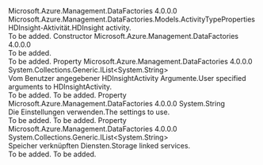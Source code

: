 <Type Name="HDInsightActivityBase" FullName="Microsoft.Azure.Management.DataFactories.Models.HDInsightActivityBase">
  <TypeSignature Language="C#" Value="public abstract class HDInsightActivityBase : Microsoft.Azure.Management.DataFactories.Models.ActivityTypeProperties" />
  <TypeSignature Language="ILAsm" Value=".class public auto ansi abstract beforefieldinit HDInsightActivityBase extends Microsoft.Azure.Management.DataFactories.Models.ActivityTypeProperties" />
  <TypeSignature Language="DocId" Value="T:Microsoft.Azure.Management.DataFactories.Models.HDInsightActivityBase" />
  <TypeSignature Language="VB.NET" Value="Public MustInherit Class HDInsightActivityBase&#xA;Inherits ActivityTypeProperties" />
  <TypeSignature Language="F#" Value="type HDInsightActivityBase = class&#xA;    inherit ActivityTypeProperties" />
  <AssemblyInfo>
    <AssemblyName>Microsoft.Azure.Management.DataFactories</AssemblyName>
    <AssemblyVersion>4.0.0.0</AssemblyVersion>
  </AssemblyInfo>
  <Base>
    <BaseTypeName>Microsoft.Azure.Management.DataFactories.Models.ActivityTypeProperties</BaseTypeName>
  </Base>
  <Interfaces />
  <Docs>
    <summary>
            <span data-ttu-id="13a0a-101">HDInsight-Aktivität.</span><span class="sxs-lookup"><span data-stu-id="13a0a-101">HDInsight activity.</span></span>
            </summary>
    <remarks>To be added.</remarks>
  </Docs>
  <Members>
    <Member MemberName=".ctor">
      <MemberSignature Language="C#" Value="protected HDInsightActivityBase ();" />
      <MemberSignature Language="ILAsm" Value=".method familyhidebysig specialname rtspecialname instance void .ctor() cil managed" />
      <MemberSignature Language="DocId" Value="M:Microsoft.Azure.Management.DataFactories.Models.HDInsightActivityBase.#ctor" />
      <MemberSignature Language="VB.NET" Value="Protected Sub New ()" />
      <MemberType>Constructor</MemberType>
      <AssemblyInfo>
        <AssemblyName>Microsoft.Azure.Management.DataFactories</AssemblyName>
        <AssemblyVersion>4.0.0.0</AssemblyVersion>
      </AssemblyInfo>
      <Parameters />
      <Docs>
        <summary>To be added.</summary>
        <remarks>To be added.</remarks>
      </Docs>
    </Member>
    <Member MemberName="Arguments">
      <MemberSignature Language="C#" Value="public System.Collections.Generic.IList&lt;string&gt; Arguments { get; set; }" />
      <MemberSignature Language="ILAsm" Value=".property instance class System.Collections.Generic.IList`1&lt;string&gt; Arguments" />
      <MemberSignature Language="DocId" Value="P:Microsoft.Azure.Management.DataFactories.Models.HDInsightActivityBase.Arguments" />
      <MemberSignature Language="VB.NET" Value="Public Property Arguments As IList(Of String)" />
      <MemberSignature Language="F#" Value="member this.Arguments : System.Collections.Generic.IList&lt;string&gt; with get, set" Usage="Microsoft.Azure.Management.DataFactories.Models.HDInsightActivityBase.Arguments" />
      <MemberType>Property</MemberType>
      <AssemblyInfo>
        <AssemblyName>Microsoft.Azure.Management.DataFactories</AssemblyName>
        <AssemblyVersion>4.0.0.0</AssemblyVersion>
      </AssemblyInfo>
      <ReturnValue>
        <ReturnType>System.Collections.Generic.IList&lt;System.String&gt;</ReturnType>
      </ReturnValue>
      <Docs>
        <summary>
            <span data-ttu-id="13a0a-102">Vom Benutzer angegebener HDInsightActivity Argumente.</span><span class="sxs-lookup"><span data-stu-id="13a0a-102">User specified arguments to HDInsightActivity.</span></span>
            </summary>
        <value>To be added.</value>
        <remarks>To be added.</remarks>
      </Docs>
    </Member>
    <Member MemberName="GetDebugInfo">
      <MemberSignature Language="C#" Value="public string GetDebugInfo { get; set; }" />
      <MemberSignature Language="ILAsm" Value=".property instance string GetDebugInfo" />
      <MemberSignature Language="DocId" Value="P:Microsoft.Azure.Management.DataFactories.Models.HDInsightActivityBase.GetDebugInfo" />
      <MemberSignature Language="VB.NET" Value="Public Property GetDebugInfo As String" />
      <MemberSignature Language="F#" Value="member this.GetDebugInfo : string with get, set" Usage="Microsoft.Azure.Management.DataFactories.Models.HDInsightActivityBase.GetDebugInfo" />
      <MemberType>Property</MemberType>
      <AssemblyInfo>
        <AssemblyName>Microsoft.Azure.Management.DataFactories</AssemblyName>
        <AssemblyVersion>4.0.0.0</AssemblyVersion>
      </AssemblyInfo>
      <ReturnValue>
        <ReturnType>System.String</ReturnType>
      </ReturnValue>
      <Docs>
        <summary>
            <span data-ttu-id="13a0a-103">Die <see cref="T:Microsoft.Azure.Management.DataFactories.Models.HDInsightActivityDebugInfoOption" /> Einstellungen verwenden.</span><span class="sxs-lookup"><span data-stu-id="13a0a-103">The <see cref="T:Microsoft.Azure.Management.DataFactories.Models.HDInsightActivityDebugInfoOption" /> settings to use.</span></span>
            </summary>
        <value>To be added.</value>
        <remarks>To be added.</remarks>
      </Docs>
    </Member>
    <Member MemberName="StorageLinkedServices">
      <MemberSignature Language="C#" Value="public System.Collections.Generic.IList&lt;string&gt; StorageLinkedServices { get; set; }" />
      <MemberSignature Language="ILAsm" Value=".property instance class System.Collections.Generic.IList`1&lt;string&gt; StorageLinkedServices" />
      <MemberSignature Language="DocId" Value="P:Microsoft.Azure.Management.DataFactories.Models.HDInsightActivityBase.StorageLinkedServices" />
      <MemberSignature Language="VB.NET" Value="Public Property StorageLinkedServices As IList(Of String)" />
      <MemberSignature Language="F#" Value="member this.StorageLinkedServices : System.Collections.Generic.IList&lt;string&gt; with get, set" Usage="Microsoft.Azure.Management.DataFactories.Models.HDInsightActivityBase.StorageLinkedServices" />
      <MemberType>Property</MemberType>
      <AssemblyInfo>
        <AssemblyName>Microsoft.Azure.Management.DataFactories</AssemblyName>
        <AssemblyVersion>4.0.0.0</AssemblyVersion>
      </AssemblyInfo>
      <ReturnValue>
        <ReturnType>System.Collections.Generic.IList&lt;System.String&gt;</ReturnType>
      </ReturnValue>
      <Docs>
        <summary>
            <span data-ttu-id="13a0a-104">Speicher verknüpften Diensten.</span><span class="sxs-lookup"><span data-stu-id="13a0a-104">Storage linked services.</span></span>
            </summary>
        <value>To be added.</value>
        <remarks>To be added.</remarks>
      </Docs>
    </Member>
  </Members>
</Type>